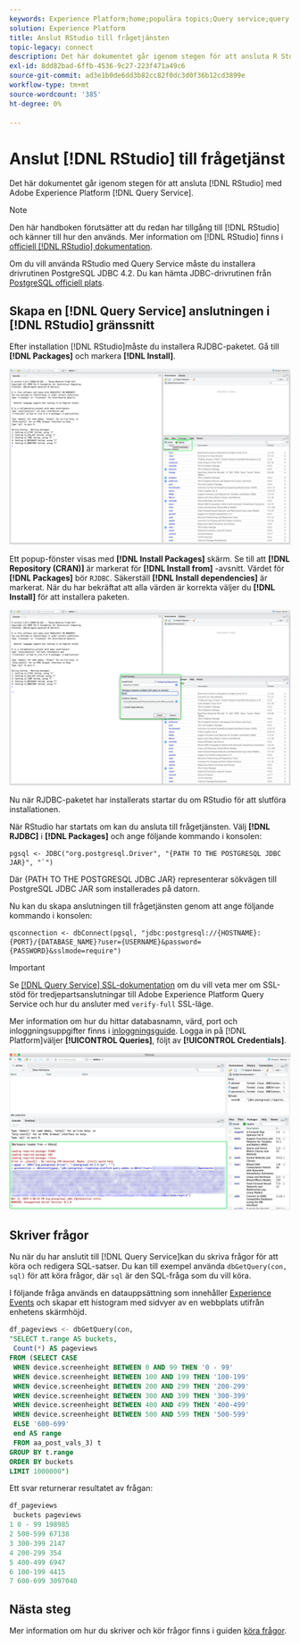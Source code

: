 ```yaml
---
keywords: Experience Platform;home;populära topics;Query service;query service;RStudio;rstudio;connect to query service;
solution: Experience Platform
title: Anslut RStudio till frågetjänsten
topic-legacy: connect
description: Det här dokumentet går igenom stegen för att ansluta R Studio med Adobe Experience Platform Query Service.
exl-id: 8dd82bad-6ffb-4536-9c27-223f471a49c6
source-git-commit: ad3e1b0de6dd3b82cc82f0dc3d0f36b12cd3899e
workflow-type: tm+mt
source-wordcount: '385'
ht-degree: 0%

---
```


# Anslut [!DNL RStudio] till frågetjänst

Det här dokumentet går igenom stegen för att ansluta [!DNL RStudio] med Adobe Experience Platform [!DNL Query Service].

>[!NOTE]
>
> Den här handboken förutsätter att du redan har tillgång till [!DNL RStudio] och känner till hur den används. Mer information om [!DNL RStudio] finns i [officiell [!DNL RStudio] dokumentation](https://rstudio.com/products/rstudio/).
> 
> Om du vill använda RStudio med Query Service måste du installera drivrutinen PostgreSQL JDBC 4.2. Du kan hämta JDBC-drivrutinen från [PostgreSQL officiell plats](https://jdbc.postgresql.org/download.html).

## Skapa en [!DNL Query Service] anslutningen i [!DNL RStudio] gränssnitt

Efter installation [!DNL RStudio]måste du installera RJDBC-paketet. Gå till **[!DNL Packages]** och markera **[!DNL Install]**.

![](../images/clients/rstudio/install-package.png)

Ett popup-fönster visas med **[!DNL Install Packages]** skärm. Se till att **[!DNL Repository (CRAN)]** är markerat för **[!DNL Install from]** -avsnitt. Värdet för **[!DNL Packages]** bör `RJDBC`. Säkerställ **[!DNL Install dependencies]** är markerat. När du har bekräftat att alla värden är korrekta väljer du **[!DNL Install]** för att installera paketen.

![](../images/clients/rstudio/install-jrdbc.png)

Nu när RJDBC-paketet har installerats startar du om RStudio för att slutföra installationen.

När RStudio har startats om kan du ansluta till frågetjänsten. Välj **[!DNL RJDBC]** i **[!DNL Packages]** och ange följande kommando i konsolen:

```console
pgsql <- JDBC("org.postgresql.Driver", "{PATH TO THE POSTGRESQL JDBC JAR}", "`")
```

Där {PATH TO THE POSTGRESQL JDBC JAR} representerar sökvägen till PostgreSQL JDBC JAR som installerades på datorn.

Nu kan du skapa anslutningen till frågetjänsten genom att ange följande kommando i konsolen:

```console
qsconnection <- dbConnect(pgsql, "jdbc:postgresql://{HOSTNAME}:{PORT}/{DATABASE_NAME}?user={USERNAME}&password={PASSWORD}&sslmode=require")
```

>[!IMPORTANT]
>
>Se [[!DNL Query Service] SSL-dokumentation](./ssl-modes.md) om du vill veta mer om SSL-stöd för tredjepartsanslutningar till Adobe Experience Platform Query Service och hur du ansluter med `verify-full` SSL-läge.

Mer information om hur du hittar databasnamn, värd, port och inloggningsuppgifter finns i [inloggningsguide](../ui/credentials.md). Logga in på [!DNL Platform]väljer **[!UICONTROL Queries]**, följt av **[!UICONTROL Credentials]**.

![](../images/clients/rstudio/connection-rjdbc.png)

## Skriver frågor

Nu när du har anslutit till [!DNL Query Service]kan du skriva frågor för att köra och redigera SQL-satser. Du kan till exempel använda `dbGetQuery(con, sql)` för att köra frågor, där `sql` är den SQL-fråga som du vill köra.

I följande fråga används en datauppsättning som innehåller [Experience Events](../sample-queries/experience-event.md) och skapar ett histogram med sidvyer av en webbplats utifrån enhetens skärmhöjd.

```sql
df_pageviews <- dbGetQuery(con,
"SELECT t.range AS buckets, 
 Count(*) AS pageviews 
FROM (SELECT CASE 
 WHEN device.screenheight BETWEEN 0 AND 99 THEN '0 - 99' 
 WHEN device.screenheight BETWEEN 100 AND 199 THEN '100-199' 
 WHEN device.screenheight BETWEEN 200 AND 299 THEN '200-299' 
 WHEN device.screenheight BETWEEN 300 AND 399 THEN '300-399' 
 WHEN device.screenheight BETWEEN 400 AND 499 THEN '400-499' 
 WHEN device.screenheight BETWEEN 500 AND 599 THEN '500-599' 
 ELSE '600-699' 
 end AS range 
 FROM aa_post_vals_3) t 
GROUP BY t.range 
ORDER BY buckets 
LIMIT 1000000")
```

Ett svar returnerar resultatet av frågan:

```r
df_pageviews
 buckets pageviews
1 0 - 99 198985
2 500-599 67138
3 300-399 2147
4 200-299 354
5 400-499 6947
6 100-199 4415
7 600-699 3097040
```

## Nästa steg

Mer information om hur du skriver och kör frågor finns i guiden [köra frågor](../best-practices/writing-queries.md).
